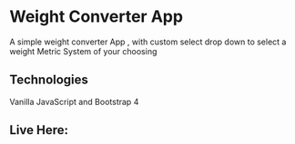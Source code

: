 # Weight Converter App

A simple weight converter App , with custom select drop down to select a weight
Metric System  of your choosing

## Technologies
Vanilla JavaScript and Bootstrap 4

## Live Here:

